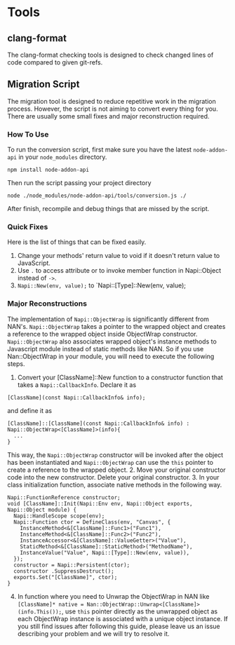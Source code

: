 # Tools
## clang-format
The clang-format checking tools is designed to check changed lines of code compared to given git-refs.
## Migration Script
The migration tool is designed to reduce repetitive work in the migration process. However, the script is not aiming to convert every thing for you. There are usually some small fixes and major reconstruction required.
### How To Use
To run the conversion script, first make sure you have the latest `node-addon-api` in your `node_modules` directory.
```
npm install node-addon-api
```
Then run the script passing your project directory
```
node ./node_modules/node-addon-api/tools/conversion.js ./
```
After finish, recompile and debug things that are missed by the script.
### Quick Fixes
Here is the list of things that can be fixed easily.
  1. Change your methods' return value to void if it doesn't return value to JavaScript.
  2. Use `.` to access attribute or to invoke member function in Napi::Object instead of `->`.
  3. `Napi::New(env, value);` to `Napi::[Type]::New(env, value);
### Major Reconstructions
The implementation of `Napi::ObjectWrap` is significantly different from NAN's. `Napi::ObjectWrap` takes a pointer to the wrapped object and creates a reference to the wrapped object inside ObjectWrap constructor. `Napi::ObjectWrap` also associates wrapped object's instance methods to Javascript module instead of static methods like NAN.
So if you use Nan::ObjectWrap in your module, you will need to execute the following steps.
  1. Convert your [ClassName]::New function to a constructor function that takes a `Napi::CallbackInfo`. Declare it as
```
[ClassName](const Napi::CallbackInfo& info);
```
and define it as
```
[ClassName]::[ClassName](const Napi::CallbackInfo& info) : Napi::ObjectWrap<[ClassName]>(info){
  ...
}
```
This way, the `Napi::ObjectWrap` constructor will be invoked after the object has been instantiated and `Napi::ObjectWrap` can use the `this` pointer to create a reference to the wrapped object.
  2. Move your original constructor code into the new constructor. Delete your original constructor.
  3. In your class initialization function, associate native methods in the following way.
```
Napi::FunctionReference constructor;
void [ClassName]::Init(Napi::Env env, Napi::Object exports, Napi::Object module) {
  Napi::HandleScope scope(env);
  Napi::Function ctor = DefineClass(env, "Canvas", {
    InstanceMethod<&[ClassName]::Func1>("Func1"),
    InstanceMethod<&[ClassName]::Func2>("Func2"),
    InstanceAccessor<&[ClassName]::ValueGetter>("Value"),
    StaticMethod<&[ClassName]::StaticMethod>("MethodName"),
    InstanceValue("Value", Napi::[Type]::New(env, value)),
  });
  constructor = Napi::Persistent(ctor);
  constructor .SuppressDestruct();
  exports.Set("[ClassName]", ctor);
}
```
  4. In function where you need to Unwrap the ObjectWrap in NAN like `[ClassName]* native = Nan::ObjectWrap::Unwrap<[ClassName]>(info.This());`, use `this` pointer directly as the unwrapped object as each ObjectWrap instance is associated with a unique object instance.
If you still find issues after following this guide, please leave us an issue describing your problem and we will try to resolve it.
